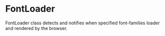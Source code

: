 FontLoader
==========

FontLoader class detects and notifies when specified font-families loader and rendered by the browser.